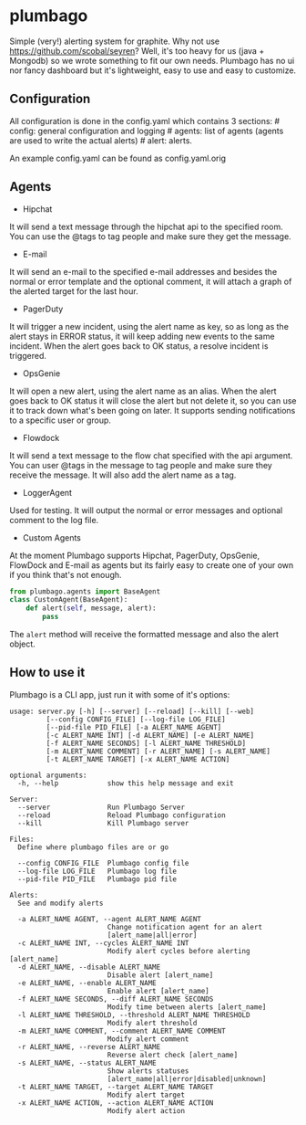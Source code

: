plumbago
========

Simple (very!) alerting system for graphite.
Why not use https://github.com/scobal/seyren? Well, it's too heavy for us (java + Mongodb) so we wrote something to fit our own needs.
Plumbago has no ui nor fancy dashboard but it's lightweight, easy to use and easy to customize.

Configuration
-------------
All configuration is done in the config.yaml which contains 3 sections:
    # config: general configuration and logging
    # agents: list of agents (agents are used to write the actual alerts)
    # alert: alerts.

An example config.yaml can be found as config.yaml.orig

Agents
------
* Hipchat

It will send a text message through the hipchat api to the specified room. You can use the @tags to tag people and
make sure they get the message.

* E-mail

It will send an e-mail to the specified e-mail addresses and besides the normal or error template and the optional
comment, it will attach a graph of the alerted target for the last hour.

* PagerDuty

It will trigger a new incident, using the alert name as key, so as long as the alert stays in ERROR status, it will
keep adding new events to the same incident. When the alert goes back to OK status, a resolve incident is triggered.

* OpsGenie

It will open a new alert, using the alert name as an alias. When the alert goes back to OK status it will close the
alert but not delete it, so you can use it to track down what's been going on later. It supports sending notifications
to a specific user or group.

* Flowdock

It will send a text message to the flow chat specified with the api argument. You can user @tags in the message
to tag people and make sure they receive the message. It will also add the alert name as a tag.

* LoggerAgent

Used for testing. It will output the normal or error messages and optional comment to the log file.

* Custom Agents

At the moment Plumbago supports Hipchat, PagerDuty, OpsGenie, FlowDock and E-mail as agents but its fairly easy to
create one of your own if you think that's not enough.

```python
from plumbago.agents import BaseAgent
class CustomAgent(BaseAgent):
    def alert(self, message, alert):
        pass
```

The `alert` method will receive the formatted message and also the alert object.

How to use it
-------------
Plumbago is a CLI app, just run it with some of it's options:

```
usage: server.py [-h] [--server] [--reload] [--kill] [--web]
         [--config CONFIG_FILE] [--log-file LOG_FILE]
         [--pid-file PID_FILE] [-a ALERT_NAME AGENT]
         [-c ALERT_NAME INT] [-d ALERT_NAME] [-e ALERT_NAME]
         [-f ALERT_NAME SECONDS] [-l ALERT_NAME THRESHOLD]
         [-m ALERT_NAME COMMENT] [-r ALERT_NAME] [-s ALERT_NAME]
         [-t ALERT_NAME TARGET] [-x ALERT_NAME ACTION]

optional arguments:
  -h, --help            show this help message and exit

Server:
  --server              Run Plumbago Server
  --reload              Reload Plumbago configuration
  --kill                Kill Plumbago server

Files:
  Define where plumbago files are or go

  --config CONFIG_FILE  Plumbago config file
  --log-file LOG_FILE   Plumbago log file
  --pid-file PID_FILE   Plumbago pid file

Alerts:
  See and modify alerts

  -a ALERT_NAME AGENT, --agent ALERT_NAME AGENT
                        Change notification agent for an alert
                        [alert_name|all|error]
  -c ALERT_NAME INT, --cycles ALERT_NAME INT
                        Modify alert cycles before alerting [alert_name]
  -d ALERT_NAME, --disable ALERT_NAME
                        Disable alert [alert_name]
  -e ALERT_NAME, --enable ALERT_NAME
                        Enable alert [alert_name]
  -f ALERT_NAME SECONDS, --diff ALERT_NAME SECONDS
                        Modify time between alerts [alert_name]
  -l ALERT_NAME THRESHOLD, --threshold ALERT_NAME THRESHOLD
                        Modify alert threshold
  -m ALERT_NAME COMMENT, --comment ALERT_NAME COMMENT
                        Modify alert comment
  -r ALERT_NAME, --reverse ALERT_NAME
                        Reverse alert check [alert_name]
  -s ALERT_NAME, --status ALERT_NAME
                        Show alerts statuses
                        [alert_name|all|error|disabled|unknown]
  -t ALERT_NAME TARGET, --target ALERT_NAME TARGET
                        Modify alert target
  -x ALERT_NAME ACTION, --action ALERT_NAME ACTION
                        Modify alert action
```